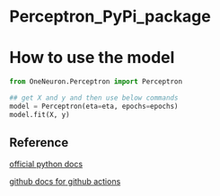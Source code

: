 # Perceptron_PyPi_package

# How to use the model
```python
from OneNeuron.Perceptron import Perceptron

## get X and y and then use below commands
model = Perceptron(eta=eta, epochs=epochs)
model.fit(X, y)
```

## Reference 
[official python docs](https://packaging.python.org/tutorials/packaging-projects/)

[github docs for github actions](https://docs.github.com/en/actions/guides/building-and-testing-python#publishing-to-package-registries)